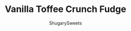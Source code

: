 ---
layout: ../../layouts/MarkdownPostLayout.astro
title: Vanilla Toffee Crunch Fudge
author: ShugarySweets
pubDate: 2018-12-09
description: "Vanilla Toffee Crunch Fudge is a delicious vanilla bean fudge packed with chunks of buttery, chocolate covered toffee candy."
image_url: https://www.shugarysweets.com/wp-content/uploads/2018/12/vanilla-toffee-crunch-fudge-5.jpg
tags: ["Candy","American"]
calories: 59
protein: 0
carbohydrates: 7
fats: 4
fiber: 0
ingredients: ["2 cups granulated sugar","3/4 cup heavy cream","3/4 cup unsalted butter","pinch of salt","1 bag (11 ounce) white chocolate morsels","1 teaspoon vanilla bean paste","1 jar (7 ounce) marshmallow cream","6 chocolate covered toffee bars, chopped (Heath bars)"]
serves: 64
time: "2 hours 25 minutes"
prepTime: "15 minutes"
instructions: ["Prepare an 8-inch square baking dish by lining it with parchment paper. Set aside.","Add white chocolate morsels, vanilla bean paste, and marshmallow cream to a large mixing bowl. Set aside.","In a large, heavy saucepan, add butter, cream, sugar and salt. Bring to a boil over medium high heat, stirring frequently. Once boiling, continue to boil for a full 5 minutes, stirring constantly. Remove from heat and pour over white chocolate mixture. Using an electric mixer, blend for about one minute, until morsels are melted and mixture is smooth.","Pour in chopped toffee candy, stir ONCE.","Pour mixture into prepared baking dish and allow to set for two hours (or overnight), covered with a piece of plastic wrap.","Once set, cut into bite sized pieces and store in an airtight container at room temperature for two weeks. For freshest fudge, only cut as needed, keeping the large chunk of fudge in a ziploc bag until ready to eat."]
nutrition: ["59 calories","7 grams carbohydrates","10 milligrams cholesterol","4 grams fat","0 grams fiber","0 grams protein","2 grams saturated fat","4 milligrams sodium","7 grams sugar","0 grams trans fat","1 grams unsaturated fat"]
---